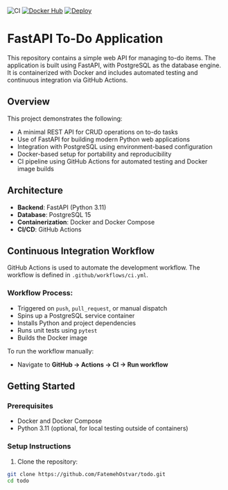 ![CI](https://github.com/FatemehOstvar/todo/actions/workflows/main.yml/badge.svg)
[![Docker Hub](https://img.shields.io/badge/docker-image-blue)](https://hub.docker.com/r/setareh101/todo-api)
[![Deploy](https://img.shields.io/badge/deploy-Railway-green)](https://todo-production-0934.up.railway.app)


# FastAPI To-Do Application

This repository contains a simple web API for managing to-do items. The application is built using FastAPI, with PostgreSQL as the database engine. It is containerized with Docker and includes automated testing and continuous integration via GitHub Actions.

## Overview

This project demonstrates the following:

- A minimal REST API for CRUD operations on to-do tasks
- Use of FastAPI for building modern Python web applications
- Integration with PostgreSQL using environment-based configuration
- Docker-based setup for portability and reproducibility
- CI pipeline using GitHub Actions for automated testing and Docker image builds

## Architecture

- **Backend**: FastAPI (Python 3.11)
- **Database**: PostgreSQL 15
- **Containerization**: Docker and Docker Compose
- **CI/CD**: GitHub Actions

## Continuous Integration Workflow

GitHub Actions is used to automate the development workflow. The workflow is defined in `.github/workflows/ci.yml`.

### Workflow Process:
- Triggered on `push`, `pull_request`, or manual dispatch
- Spins up a PostgreSQL service container
- Installs Python and project dependencies
- Runs unit tests using `pytest`
- Builds the Docker image

To run the workflow manually:
- Navigate to **GitHub → Actions → CI → Run workflow**


## Getting Started

### Prerequisites

- Docker and Docker Compose
- Python 3.11 (optional, for local testing outside of containers)


### Setup Instructions

1. Clone the repository:

```bash
git clone https://github.com/FatemehOstvar/todo.git
cd todo
